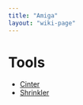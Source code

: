 ```yaml
---
title: "Amiga"
layout: "wiki-page"
---
```


# Tools

* [Cinter](https://github.com/askeksa/Cinter)
* [Shrinkler](https://github.com/askeksa/Shrinkler)
